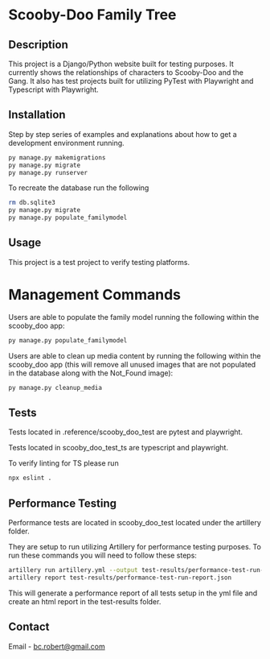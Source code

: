 # Scooby-Doo Family Tree

## Description

This project is a Django/Python website built for testing purposes.  It currently shows the relationships of characters to Scooby-Doo and the Gang.  It also has test projects built for utilizing PyTest with Playwright and Typescript with Playwright.

## Installation

Step by step series of examples and explanations about how to get a development environment running.

```bash
py manage.py makemigrations
py manage.py migrate
py manage.py runserver
```

To recreate the database run the following
```bash
rm db.sqlite3
py manage.py migrate
py manage.py populate_familymodel
```

## Usage

This project is a test project to verify testing platforms.

# Management Commands

Users are able to populate the family model running the following within the scooby_doo app:
```bash
py manage.py populate_familymodel
```

Users are able to clean up media content by running the following within the scooby_doo app (this will remove all unused images that are not populated in the database along with the Not_Found image):
```bash
py manage.py cleanup_media
```

## Tests

Tests located in .reference/scooby_doo_test are pytest and playwright.

Tests located in scooby_doo_test_ts are typescript and playwright.

To verify linting for TS please run 
```bash
npx eslint .
```

## Performance Testing

Performance tests are located in scooby_doo_test located under the artillery folder.

They are setup to run utilizing Artillery for performance testing purposes.  To run these commands 
you will need to follow these steps:
```bash
artillery run artillery.yml --output test-results/performance-test-run-report.json
artillery report test-results/performance-test-run-report.json
```

This will generate a performance report of all tests setup in the yml file and create an html report in the test-results folder.

## Contact
Email - bc.robert@gmail.com